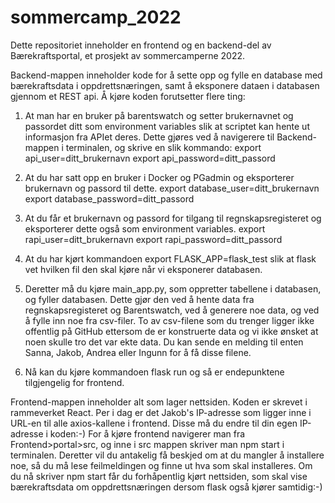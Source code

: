 # sommercamp_2022
Dette repositoriet inneholder en frontend og en backend-del av Bærekraftsportal, et prosjekt av sommercamperne 2022. 

Backend-mappen inneholder kode for å sette opp og fylle en database med bærekraftsdata i oppdrettsnæringen, samt å eksponere dataen i databasen gjennom et REST api. Å kjøre koden forutsetter flere ting:

1. At man har en bruker på barentswatch og setter brukernavnet og passordet ditt som environment variables slik at scriptet kan hente ut informasjon fra APIet deres. 
Dette gjøres ved å navigerere til Backend-mappen i terminalen, og skrive en slik kommando: 
export api_user=ditt_brukernavn
export api_password=ditt_passord

2. At du har satt opp en bruker i Docker og PGadmin og eksporterer brukernavn og passord til dette. 
export database_user=ditt_brukernavn
export database_password=ditt_passord

3. At du får et brukernavn og passord for tilgang til regnskapsregisteret og eksporterer dette også som environment variables.
export rapi_user=ditt_brukernavn
export rapi_password=ditt_passord

4. At du har kjørt kommandoen
export FLASK_APP=flask_test
slik at flask vet hvilken fil den skal kjøre når vi eksponerer databasen. 

5. Deretter må du kjøre main_app.py, som oppretter tabellene i databasen, og fyller databasen. Dette gjør den ved å hente data fra regnskapsregisteret og Barentswatch, ved å generere noe data, og ved å fylle inn noe fra csv-filer. To av csv-filene som du trenger ligger ikke offentlig på GitHub ettersom de er konstruerte data og vi ikke ønsket at noen skulle tro det var ekte data. Du kan sende en melding til enten Sanna, Jakob, Andrea eller Ingunn for å få disse filene.

6. Nå kan du kjøre kommandoen
flask run
og så er endepunktene tilgjengelig for frontend. 

Frontend-mappen inneholder alt som lager nettsiden. Koden er skrevet i rammeverket React. Per i dag er det Jakob's IP-adresse som ligger inne i URL-en til alle axios-kallene i frontend. Disse må du endre til din egen IP-adresse i koden:-) 
For å kjøre frontend navigerer man fra Frontend>portal>src, og inne i src mappen skriver man
npm start
i terminalen. 
Deretter vil du antakelig få beskjed om at du mangler å installere noe, så du må lese feilmeldingen og finne ut hva som skal installeres. 
Om du nå skriver npm start får du forhåpentlig kjørt nettsiden, som skal vise bærekraftsdata om oppdrettsnæringen dersom flask også kjører samtidig:-) 


